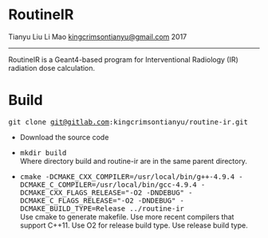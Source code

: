 # RoutineIR

Tianyu Liu
Li Mao
kingcrimsontianyu@gmail.com
2017

------

RoutineIR is a Geant4-based program for Interventional Radiology (IR) radiation dose calculation.

# Build
<tt>git clone git@gitlab.com:kingcrimsontianyu/routine-ir.git</tt><br>
- Download the source code

- <tt>mkdir build</tt><br>
  Where directory build and routine-ir are in the same parent directory.

- <tt>cmake -DCMAKE_CXX_COMPILER=/usr/local/bin/g++-4.9.4 -DCMAKE_C_COMPILER=/usr/local/bin/gcc-4.9.4 -DCMAKE_CXX_FLAGS_RELEASE="-O2 -DNDEBUG" -DCMAKE_C_FLAGS_RELEASE="-O2 -DNDEBUG" -DCMAKE_BUILD_TYPE=Release ../routine-ir</tt><br>
  Use cmake to generate makefile. Use more recent compilers that support C++11. Use O2 for release build type. Use release build type.

